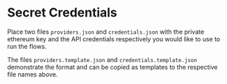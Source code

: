 # Secret Credentials

Place two files `providers.json` and `credentials.json` with the private ethereum key and the API credentials respectively you would like to use to run the flows.

The files `providers.template.json` and `credentials.template.json` demonstrate the format and can be copied as templates to the respective file names above.
